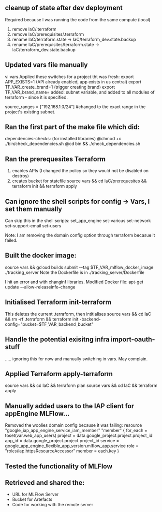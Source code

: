 ## cleanup of state after dev deployment
Required because I was running the code from the same compute (local)
1. remove IaC/.terraform 
1. remove IaC/prerequisites/.terraform 
1. rename IaC/terraform.state -> IaC/terraform_dev.state.backup
1. rename IaC/prerequisites/terraform.state -> IaC/terraform_dev.state.backup

## Updated vars file manually
vi vars
Applied these switches for a project tht was fresh:
export APP_EXISTS=1  (API already enabled, app exists in us central)
export TF_VAR_create_brand=1  (trigger creating brand)
export TF_VAR_brand_name=
added: subnet variable, and added to all modules of terraform  - since it is specified. 

source_ranges = ["192.168.1.0/24"] #changed to the exact range in the project's existing subnet. 


## Ran the first part of the make file which did:
dependencies-checks: (for installed libraries)
	@chmod +x ./bin/check_dependencies.sh
	@cd bin && ./check_dependencies.sh

## Ran the prerequesites Terraform
1. enables APIs (I changed the policy so they would not be disabled on destroy)
1. creates bucket for statefile
source vars && cd IaC/prerequesites && terraform init && terraform apply

## Can ignore the shell scripts for config -> Vars, I set them manually
Can skip this in the shell scripts: set_app_engine set-various set-network set-support-email set-users

Note: I am removing the domain config option through terraform becasue it failed. 

## Built the docker image:
source vars && gcloud builds submit --tag $TF_VAR_mlflow_docker_image ./tracking_server 
Note the Dockerfile is in ./tracking_server/Dockerfile

I hit an error and with changinf libraries. Modified Docker file:
apt-get update --allow-releaseinfo-change

## Initialised Terraform init-terraform
This deletes the current .terraform, then intitialises
source vars && cd IaC && rm -rf .terraform && terraform init -backend-config="bucket=$TF_VAR_backend_bucket"

## Handle the potential exisitng infra import-oauth-stuff
..... ignoring this for now and manually switching in vars. May complain. 

## Applied Terraform  apply-terraform
source vars && cd IaC && terraform plan
source vars && cd IaC && terraform apply


## Manually added users to the IAP client for appEngine MLFlow...

Removed the woolies domain config because it was failing:
resource "google_iap_app_engine_service_iam_member" "member" {
  for_each = toset(var.web_app_users)
  project  = data.google_project.project.project_id
  app_id   = data.google_project.project.project_id
  service  = google_app_engine_flexible_app_version.mlflow_app.service
  role     = "roles/iap.httpsResourceAccessor"
  member   = each.key
}

## Tested the functionality of MLFlow

## Retrieved and shared the:
- URL for MLFlow Server
- Bucket for Artefacts
- Code for working with the remote server

